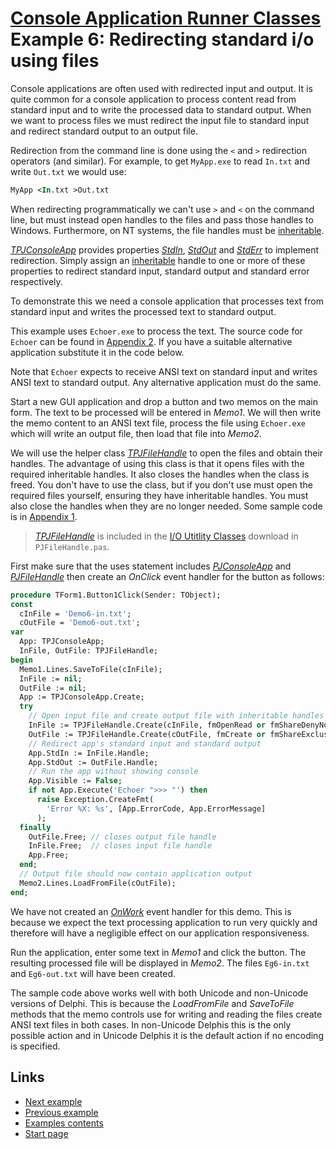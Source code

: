 # [Console Application Runner Classes](../../ConsoleApp.md) Example 6: Redirecting standard i/o using files

Console applications are often used with redirected input and output. It is quite common for a console application to process content read from standard input and to write the processed data to standard output. When we want to process files we must redirect the input file to standard input and redirect standard output to an output file.

Redirection from the command line is done using the `<` and `>` redirection operators (and similar). For example, to get `MyApp.exe` to read `In.txt` and write `Out.txt` we would use:

```pascal
MyApp <In.txt >Out.txt
```

When redirecting programmatically we can't use `>` and `<` on the command line, but must instead open handles to the files and pass those handles to Windows. Furthermore, on NT systems, the file handles must be [inheritable](../InheritableHandles.md).

[_TPJConsoleApp_](../API/TPJConsoleApp.md) provides properties [_StdIn_](../API/TPJCustomConsoleApp-StdIn.md), [_StdOut_](../API/TPJCustomConsoleApp-StdOut.md) and [_StdErr_](../API/TPJCustomConsoleApp-StdErr.md) to implement redirection. Simply assign an [inheritable](InheritableHandles.md) handle to one or more of these properties to redirect standard input, standard output and standard error respectively.

To demonstrate this we need a console application that processes text from standard input and writes the processed text to standard output.

>
This example uses `Echoer.exe` to process the text. The source code for `Echoer` can be found in [Appendix 2](../Appendices/Appendix2.md). If you have a suitable alternative application substitute it in the code below.

Note that `Echoer` expects to receive ANSI text on standard input and writes ANSI text to standard output. Any alternative application must do the same.

Start a new GUI application and drop a button and two memos on the main form. The text to be processed will be entered in _Memo1_. We will then write the memo content to an ANSI text file, process the file using `Echoer.exe` which will write an output file, then load that file into _Memo2_.

We will use the helper class [_TPJFileHandle_](../../IOUtils/API/TPJFileHandle.md) to open the files and obtain their handles. The advantage of using this class is that it opens files with the required inheritable handles. It also closes the handles when the class is freed. You don't have to use the class, but if you don't use must open the required files yourself, ensuring they have inheritable handles. You must also close the handles when they are no longer needed. Some sample code is in [Appendix 1](../Appendices/Appendix1.md).

> [_TPJFileHandle_](../../IOUtils/API/TPJFileHandle.md) is included in the [I/O Utitlity Classes](https://sourceforge.net/projects/ddablib/files/ioutils/) download in `PJFileHandle.pas`.

First make sure that the uses statement includes [_PJConsoleApp_](../API/PJConsoleApp.md) and [_PJFileHandle_](../../IOUtils/API/PJFileHandle.md) then create an _OnClick_ event handler for the button as follows:

```pascal
procedure TForm1.Button1Click(Sender: TObject);
const
  cInFile = 'Demo6-in.txt';
  cOutFile = 'Demo6-out.txt';
var
  App: TPJConsoleApp;
  InFile, OutFile: TPJFileHandle;
begin
  Memo1.Lines.SaveToFile(cInFile);
  InFile := nil;
  OutFile := nil;
  App := TPJConsoleApp.Create;
  try
    // Open input file and create output file with inheritable handles
    InFile := TPJFileHandle.Create(cInFile, fmOpenRead or fmShareDenyNone);
    OutFile := TPJFileHandle.Create(cOutFile, fmCreate or fmShareExclusive);
    // Redirect app's standard input and standard output
    App.StdIn := InFile.Handle;
    App.StdOut := OutFile.Handle;
    // Run the app without showing console
    App.Visible := False;
    if not App.Execute('Echoer ">>> "') then
      raise Exception.CreateFmt(
        'Error %X: %s', [App.ErrorCode, App.ErrorMessage]
      );
  finally
    OutFile.Free; // closes output file handle
    InFile.Free;  // closes input file handle
    App.Free;
  end;
  // Output file should now contain application output
  Memo2.Lines.LoadFromFile(cOutFile);
end;
```

We have not created an [_OnWork_](../API/TPJCustomConsoleApp-OnWork.md) event handler for this demo. This is because we expect the text processing application to run very quickly and therefore will have a negligible effect on our application responsiveness.

Run the application, enter some text in _Memo1_ and click the button. The resulting processed file will be displayed in _Memo2_. The files `Eg6-in.txt` and `Eg6-out.txt` will have been created.

>
The sample code above works well with both Unicode and non-Unicode versions of Delphi. This is because the _LoadFromFile_ and _SaveToFile_ methods that the memo controls use for writing and reading the files create ANSI text files in both cases. In non-Unicode Delphis this is the only possible action and in Unicode Delphis it is the default action if no encoding is specified.

## Links

* [Next example](./Example7.md)
* [Previous example](./Example5.md)
* [Examples contents](../Examples.md)
* [Start page](../../ConsoleApp.md)
